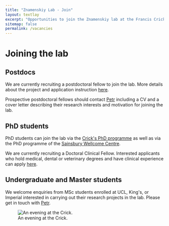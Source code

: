 ```yaml
---
title: "Znamenskiy Lab - Join"
layout: textlay
excerpt: "Opportunities to join the Znamenskiy lab at the Francis Crick Institute"
sitemap: false
permalink: /vacancies
---
```


# Joining the lab

## Postdocs

We are currently recruiting a postdoctoral fellow to join the lab. More details about the project and application instruction [here](https://www.crick.ac.uk/careers-study/vacancies/2025-10-17-postdoctoral-fellow-p-znamenskiy-lab).

Prospective postdoctoral fellows should contact <a href="{{ site.url }}{{ site.baseurl }}/contact">Petr</a>
including a CV and a cover letter describing their research interests and motivation for joining the lab.

## PhD students

PhD students can join the lab via the [Crick's PhD programme](https://www.crick.ac.uk/careers-study/students/phd-students)
as well as via the PhD programme of the [Sainsbury Wellcome Centre](https://www.sainsburywellcome.org/web/content/phd-programme).

We are currently recruiting a Doctoral Clinical Fellow. Interested applicants who hold medical, dental or veterinary degrees and have clinical experience can apply [here](https://www.crick.ac.uk/careers-and-study/clinical-fellows/doctoral-clinical-fellows).

## Undergraduate and Master students

We welcome enquiries from MSc students enrolled at UCL, King's, or Imperial
interested in carrying out their research projects in the lab. Please get in
touch with <a href="{{ site.url }}{{ site.baseurl }}/contact">Petr</a>.

<figure class="figure text-center">
<img src="{{ site.url }}{{ site.baseurl }}/images/carousel/crick_photo.jpg" class="img-thumbnail w-100" alt="An evening at the Crick.">
<figcaption class="figure-caption">An evening at the Crick.</figcaption>
</figure>
